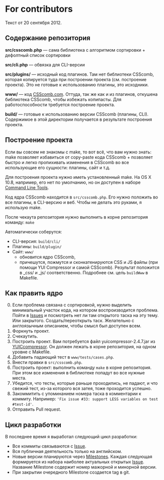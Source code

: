 # For contributors

Текст от 20 сентября 2012.

## Содержание репозитория

**src/csscomb.php** — сама библиотека с алгоритмом сортировки + дефолтный список сортировки

**src/cli.php** — обвязка для CLI-версии

**src/plugins/** — исходный код плагинов. Там нет библиотеки CSScomb, которая копируется туда при построении проекта (см. построение проекта). Это не готовые к использованию плагины, это исходники.

**www/** — код [CSScomb.com](http://csscomb.com/). Оттуда, так же как и из плагинов, откушена библиотека CSScomb, чтобы избежать копипасты. Для работоспособности требуется построение проекта.

**build/** — готовые к использованию версии CSScomb (плагины, CLI). Содержимое в этой директории получается в результате построения проекта.

## Построение проекта                                                                                                                                  
Если вы совсем не знакомы с make, то вот всё, что вам нужно знать: make позволяет избавиться от copy-paste кода CSScomb + позволяет быстро и легко пропихивать изменения в CSScomb во все использующие его сущности: плагины, сайт и т.д.
                                             
Для построения проекта нужно иметь установленный make. На OS X 10.8, например, его нет по умолчанию, но он доступен в наборе [Command Line Tools](https://developer.apple.com/downloads/index.action).
                                                                                                                                                                                                                                                                             
Код ядра CSScomb находится в `src/csscomb.php`. Его нужно положить во все плагины, в CLI-версию и веб. Чтобы не делать это руками, я использую make.
                                                                                
После чекаута репозитория нужно выполнить в корне репозитория команду:
`make`

Автоматически соберутся:

* CLI-версия: `build/cli/`
* Плагины: `build/plugin/`
* Сайт: `www/`
  * обновится ядро CSScomb, 
  * причешутся, пожмутся и сконкатенируются CSS и JS файлы (при помощи YUI Compressor и самой CSScomb). Результат положится в _css/ и _js/ соответственно. Подробнее см. цель `buildWww` в Makefile.

## Как править ядро                                                                        
0. Если проблема связана с сортировкой, нужно выделить минимальный участок кода, на котором воспроизводится проблема. Пойти в [Issues](http://github.com/miripiruni/CSScomb/issues/) и посмотреть нет ли там открытого таска на эту тему. Или закрытого. Создать/переоткрыть таск. Желательно с англоязычным описанием, чтобы смысл был доступен всем.
1. Форкнуть проект.
2. Счекаутить.
3. Построить проект. Вам потребуется файл yuicompressor-2.4.7.jar из [YUICcompressor](http://yuilibrary.com/download/yuicompressor/). Он должен лежать в корне репозитория, на одном уровне с Makefile.
4. Добавить падающий тест в `www/tests/cases.php`.
5. Внести правки в `src/csscomb.php`.
6. Построить проект: выполнить команду `make` в корне репозитория. При этом все изменения в библиотеке попадут во все нужные места.
6. Убедится, что тесты, которые раньше проходились, не падают, и что свежий тест, из-за которого вся затея, тоже проходится успешно.
7. Закоммитить с упоминанием номера таска в комментарии к коммиту. Например: `'Fix issue #33: support LESS variables on test #test-id'`.
8. Отправить Pull request.

## Цикл разработки
В последнее время я выработал следующий цикл разработки:

* Все коммиты связываются с [Issue](https://github.com/miripiruni/CSScomb/issues?direction=desc&sort=created&state=open).
* Вся публичная деятельность только на английском.
* Новые версии планируются через [Milestones](https://github.com/miripiruni/CSScomb/issues/milestones?with_issues=yes). Каждая следующая формируется из набора наиболее актуальных открытых [Issue](https://github.com/miripiruni/CSScomb/issues?direction=desc&sort=created&state=open). Название Milestone содержит номер мажорной и минорной версии.
* При закрытии очередного Milestone создается tag в git.